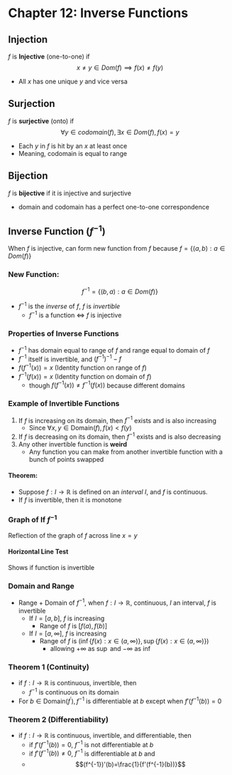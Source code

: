 # Chapter 12: Inverse Functions

## Injection
$f$ is **Injective** (one-to-one) if 
$$x\neq y \in Dom(f) \implies f(x)\neq f(y)$$

* All $x$ has one unique $y$ and vice versa 

## Surjection
$f$ is **surjective** (onto) if 
$$\forall y \in codomain(f), \exists x\in Dom(f), f(x)=y$$

* Each $y$ in $f$ is hit by an $x$ at least once
* Meaning, codomain is equal to range

## Bijection
$f$ is **bijective** if it is injective and surjective

* domain and codomain has a perfect one-to-one correspondence


## Inverse Function ($f^{-1}$)
When $f$ is injective, can form new function from $f$ because $f=\{(a,b):a\in Dom(f)\}$

### New Function:
$$f^{-1}=\{(b,a):a\in Dom(f)\}$$

* $f^{-1}$ is the *inverse* of $f$, $f$ is *invertible*
	* $f^{-1}$ is a function $\iff$ $f$ is injective

### Properties of Inverse Functions
* $f^{-1}$ has domain equal to range of $f$ and range equal to domain of $f$
* $f^{-1}$ itself is invertible, and $(f^{-1})^{-1}-f$
* $f(f^{-1}(x))=x$ (Identity function on range of $f$)
* $f^{-1}(f(x))=x$ (Identity function on domain of $f$)
	* though $f(f^{-1}(x))\neq f^{-1}(f(x))$ because different domains

### Example of Invertible Functions
1. If $f$ is increasing on its domain, then $f^{-1}$ exists and is also increasing
	* Since $\forall x,y \in \text{Domain}(f), f(x) < f(y)$
2. If $f$ is decreasing on its domain, then $f^{-1}$ exists and is also decreasing
3. Any other invertible function is **weird**
	* Any function you can make from another invertible function with a bunch of points swapped

#### Theorem:
* Suppose $f:I\rightarrow\mathbb{R}$ is defined on an *interval* $I$, and $f$ is continuous. 
* If $f$ is invertible, then it is monotone

### Graph of If $f^{-1}$
Reflection of the graph of $f$ across line $x=y$

#### Horizontal Line Test
Shows if function is invertible

### Domain and Range
* Range + Domain of $f^{-1}$, when $f:I\rightarrow\mathbb{R}$, continuous, $I$ an interval, $f$ is invertible
	* If $I=[a,b]$, $f$ is increasing
		* Range of $f$ is $[f(a),f(b)]$
	* If $I=[a,\infty]$, $f$ is increasing
		* Range of $f$ is $(\inf\{f(x):x\in(a,\infty)\},\sup\{f(x):x\in(a,\infty)\})$
			* allowing $+\infty$ as $\sup$ and $-\infty$ as $\inf$

### Theorem 1 (Continuity)
* if $f:I\rightarrow\mathbb{R}$ is continuous, invertible, then 
	* $f^{-1}$ is continuous on its domain
* For $b \in \text{Domain}(f^\prime), f^{-1}$ is differentiable at $b$ except when $f'(f^{-1}(b))=0$

### Theorem 2 (Differentiability)
* if $f:I\rightarrow\mathbb{R}$ is continuous, invertible, and differentiable, then
	* if $f'(f^{-1}(b))=0$, $f^{-1}$ is not differentiable at $b$
	* if $f'(f^{-1}(b))\neq0$, $f^{-1}$ is differentiable at $b$ and
	* $$(f^{-1})'(b)=\frac{1}{f'(f^{-1}(b))}$$


